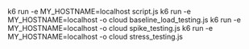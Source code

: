 k6 run -e MY_HOSTNAME=localhost script.js
k6 run -e MY_HOSTNAME=localhost -o cloud baseline_load_testing.js
k6 run -e MY_HOSTNAME=localhost -o cloud spike_testing.js
k6 run -e MY_HOSTNAME=localhost -o cloud stress_testing.js
